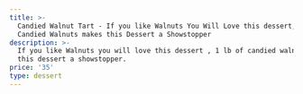 ```yaml
---
title: >-
  Candied Walnut Tart - If you like Walnuts You Will Love this dessert, 1 lb of
  Candied Walnuts makes this Dessert a Showstopper 
description: >-
  If you like Walnuts you will love this dessert , 1 lb of candied walnuts makes
  this dessert a showstopper. 
price: '35'
type: dessert
---
```


